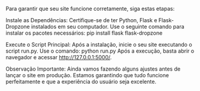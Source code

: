 Para garantir que seu site funcione corretamente, siga estas etapas:

Instale as Dependências:
Certifique-se de ter Python, Flask e Flask-Dropzone instalados em seu computador. Use o seguinte comando para instalar os pacotes necessários:
pip install flask flask-dropzone

Execute o Script Principal:
Após a instalação, inicie o seu site executando o script run.py. Use o comando:
python run.py
Após a execução, basta abrir o navegador e acessar http://127.0.0.1:5000/.

Observação Importante:
Ainda vamos fazendo alguns ajustes antes de lançar o site em produção. Estamos garantindo que tudo funcione perfeitamente e que a experiência do usuário seja excelente.
